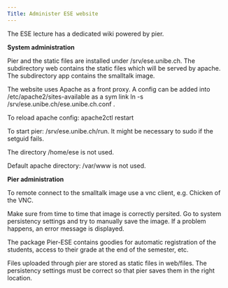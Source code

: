 ```yaml
---
Title: Administer ESE website
---
```


The ESE lecture has a dedicated wiki powered by pier.

**System administration**

Pier and the static files are installed under /srv/ese.unibe.ch. The subdirectory web contains the static files which will be served by apache. The subdirectory app contains the smalltalk image.

The website uses Apache as a front proxy. A config can be added into /etc/apache2/sites-available as a sym link ln -s /srv/ese.unibe.ch/ese.unibe.ch.conf .

To reload apache config: apache2ctl restart

To start pier: /srv/ese.unibe.ch/run. It might be necessary to sudo if the setguid fails.

The directory /home/ese is not used.

Default apache directory: /var/www is not used.

**Pier administration**

To remote connect to the smalltalk image use a vnc client, e.g. Chicken of the VNC.

Make sure from time to time that image is correctly persited. Go to system persistency settings and try to manually save the image. If a problem happens, an error message is displayed.

The package Pier-ESE contains goodies for automatic registration of the students, access to their grade at the end of the semester, etc.

Files uploaded through pier are stored as static files in web/files. The persistency settings must be correct so that pier saves them in the right location.
